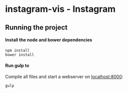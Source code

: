 # instagram-vis - Instagram

## Running the project

#### Install the node and bower dependencies
```
npm install
bower install
```

#### Run gulp to
Compile all files and start a webserver on [localhost:8000](http://localhost:8000):
```
gulp
```
